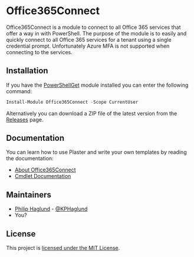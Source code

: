 # Office365Connect

Office365Connect is a module to connect to all Office 365 services that offer a way in with PowerShell.
The purpose of the module is to easily and quickly connect to all Office 365 services for a tenant using a single credential prompt. Unfortunately Azure MFA is not supported when connecting to the services.


## Installation

If you have the [PowerShellGet](https://msdn.microsoft.com/powershell/gallery/readme) module installed
you can enter the following command:

```PowerShell
Install-Module Office365Connect -Scope CurrentUser
```

Alternatively you can download a ZIP file of the latest version from the [Releases](https://github.com/PhilipHaglund/Office365Connect/releases)
page.

## Documentation

You can learn how to use Plaster and write your own templates by reading the documentation:

- [About Office365Connect](docs/en-US/about_Office365Connect.help.md)
- [Cmdlet Documentation](docs/en-US/Plaster.md)


## Maintainers

- [Philip Haglund](https://github.com/PhilipHaglund) - [@KPHaglund](https://twitter.com/KPHaglund)
- You?

## License

This project is [licensed under the MIT License](LICENSE.txt).
